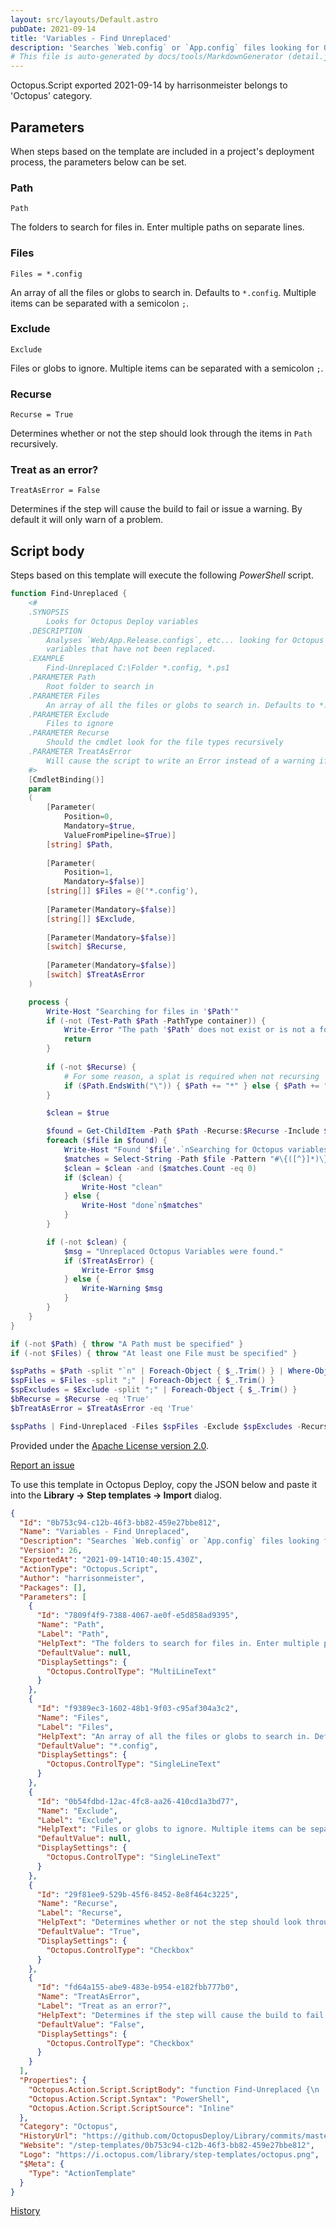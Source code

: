 ```yaml
---
layout: src/layouts/Default.astro
pubDate: 2021-09-14
title: 'Variables - Find Unreplaced'
description: 'Searches `Web.config` or `App.config` files looking for Octopus Deploy variables that have not been replaced. Alternatively, any arbitrary file can be checked.'
# This file is auto-generated by docs/tools/MarkdownGenerator (detail.js)
---
```


Octopus.Script exported 2021-09-14 by harrisonmeister belongs to 'Octopus' category.

## Parameters

When steps based on the template are included in a project's deployment process, the parameters below can be set.


<div class="param">

### Path

`Path`

The folders to search for files in. Enter multiple paths on separate lines.

</div>
        
<div class="param">

### Files

`Files = *.config`

An array of all the files or globs to search in. Defaults to `*.config`. Multiple items can be separated with a semicolon `;`.

</div>
        
<div class="param">

### Exclude

`Exclude`

Files or globs to ignore. Multiple items can be separated with a semicolon `;`.

</div>
        
<div class="param">

### Recurse

`Recurse = True`

Determines whether or not the step should look through the items in `Path` recursively.

</div>
        
<div class="param">

### Treat as an error?

`TreatAsError = False`

Determines if the step will cause the build to fail or issue a warning. By default it will only warn of a problem.

</div>
        

## Script body

Steps based on this template will execute the following *PowerShell* script.

```PowerShell
function Find-Unreplaced {
    <#
    .SYNOPSIS
        Looks for Octopus Deploy variables
    .DESCRIPTION
        Analyses `Web/App.Release.configs`, etc... looking for Octopus Deploy 
        variables that have not been replaced.
    .EXAMPLE
        Find-Unreplaced C:\Folder *.config, *.ps1 
    .PARAMETER Path
        Root folder to search in
    .PARAMETER Files
        An array of all the files or globs to search in. Defaults to *.config
    .PARAMETER Exclude
        Files to ignore
    .PARAMETER Recurse
        Should the cmdlet look for the file types recursively
    .PARAMETER TreatAsError
        Will cause the script to write an Error instead of a warning if variables are found
    #>
    [CmdletBinding()]
    param 
    (
        [Parameter(
            Position=0,
            Mandatory=$true,
            ValueFromPipeline=$True)]
        [string] $Path,
        
        [Parameter(
            Position=1,
            Mandatory=$false)]
        [string[]] $Files = @('*.config'),
        
        [Parameter(Mandatory=$false)]
        [string[]] $Exclude,
        
        [Parameter(Mandatory=$false)]
        [switch] $Recurse,
        
        [Parameter(Mandatory=$false)]
        [switch] $TreatAsError
    )

    process {
        Write-Host "Searching for files in '$Path'"
        if (-not (Test-Path $Path -PathType container)) {
            Write-Error "The path '$Path' does not exist or is not a folder."
            return
        }
        
        if (-not $Recurse) {
            # For some reason, a splat is required when not recursing
            if ($Path.EndsWith("\")) { $Path += "*" } else { $Path += "\*" }
        }

        $clean = $true

        $found = Get-ChildItem -Path $Path -Recurse:$Recurse -Include $Files -Exclude $Exclude -File
        foreach ($file in $found) {
            Write-Host "Found '$file'.`nSearching for Octopus variables..." -NoNewline
            $matches = Select-String -Path $file -Pattern "#\{([^}]*)\}" -AllMatches
            $clean = $clean -and ($matches.Count -eq 0)
            if ($clean) {
                Write-Host "clean"
            } else {
                Write-Host "done`n$matches"
            }
        }

        if (-not $clean) {
            $msg = "Unreplaced Octopus Variables were found."
            if ($TreatAsError) {
                Write-Error $msg
            } else {
                Write-Warning $msg
            }
        }
    }
}

if (-not $Path) { throw "A Path must be specified" }
if (-not $Files) { throw "At least one File must be specified" }

$spPaths = $Path -split "`n" | Foreach-Object { $_.Trim() } | Where-Object { -not [string]::IsNullOrEmpty($_) }
$spFiles = $Files -split ";" | Foreach-Object { $_.Trim() } 
$spExcludes = $Exclude -split ";" | Foreach-Object { $_.Trim() } 
$bRecurse = $Recurse -eq 'True'
$bTreatAsError = $TreatAsError -eq 'True'

$spPaths | Find-Unreplaced -Files $spFiles -Exclude $spExcludes -Recurse:$bRecurse -TreatAsError:$bTreatAsError


```

Provided under the [Apache License version 2.0](https://github.com/OctopusDeploy/Library/blob/master/LICENSE.txt).

[Report an issue](https://github.com/OctopusDeploy/Library/issues/new?assignees=&labels=&projects=&template=bug-report.yml&title=Issue%20with%20Variables%20-%20Find%20Unreplaced&step-template=Variables%20-%20Find%20Unreplaced)

<div class="get-json">

To use this template in Octopus Deploy, copy the JSON below and paste it into the **Library → Step templates → Import** dialog.

```json
{
  "Id": "0b753c94-c12b-46f3-bb82-459e27bbe812",
  "Name": "Variables - Find Unreplaced",
  "Description": "Searches `Web.config` or `App.config` files looking for Octopus Deploy variables that have not been replaced. Alternatively, any arbitrary file can be checked.",
  "Version": 26,
  "ExportedAt": "2021-09-14T10:40:15.430Z",
  "ActionType": "Octopus.Script",
  "Author": "harrisonmeister",
  "Packages": [],
  "Parameters": [
    {
      "Id": "7809f4f9-7388-4067-ae0f-e5d858ad9395",
      "Name": "Path",
      "Label": "Path",
      "HelpText": "The folders to search for files in. Enter multiple paths on separate lines.",
      "DefaultValue": null,
      "DisplaySettings": {
        "Octopus.ControlType": "MultiLineText"
      }
    },
    {
      "Id": "f9389ec3-1602-48b1-9f03-c95af304a3c2",
      "Name": "Files",
      "Label": "Files",
      "HelpText": "An array of all the files or globs to search in. Defaults to `*.config`. Multiple items can be separated with a semicolon `;`.",
      "DefaultValue": "*.config",
      "DisplaySettings": {
        "Octopus.ControlType": "SingleLineText"
      }
    },
    {
      "Id": "0b54fdbd-12ac-4fc8-aa26-410cd1a3bd77",
      "Name": "Exclude",
      "Label": "Exclude",
      "HelpText": "Files or globs to ignore. Multiple items can be separated with a semicolon `;`.",
      "DefaultValue": null,
      "DisplaySettings": {
        "Octopus.ControlType": "SingleLineText"
      }
    },
    {
      "Id": "29f81ee9-529b-45f6-8452-8e8f464c3225",
      "Name": "Recurse",
      "Label": "Recurse",
      "HelpText": "Determines whether or not the step should look through the items in `Path` recursively.",
      "DefaultValue": "True",
      "DisplaySettings": {
        "Octopus.ControlType": "Checkbox"
      }
    },
    {
      "Id": "fd64a155-abe9-483e-b954-e182fbb777b0",
      "Name": "TreatAsError",
      "Label": "Treat as an error?",
      "HelpText": "Determines if the step will cause the build to fail or issue a warning. By default it will only warn of a problem.",
      "DefaultValue": "False",
      "DisplaySettings": {
        "Octopus.ControlType": "Checkbox"
      }
    }
  ],
  "Properties": {
    "Octopus.Action.Script.ScriptBody": "function Find-Unreplaced {\n    <#\n    .SYNOPSIS\n        Looks for Octopus Deploy variables\n    .DESCRIPTION\n        Analyses `Web/App.Release.configs`, etc... looking for Octopus Deploy \n        variables that have not been replaced.\n    .EXAMPLE\n        Find-Unreplaced C:\\Folder *.config, *.ps1 \n    .PARAMETER Path\n        Root folder to search in\n    .PARAMETER Files\n        An array of all the files or globs to search in. Defaults to *.config\n    .PARAMETER Exclude\n        Files to ignore\n    .PARAMETER Recurse\n        Should the cmdlet look for the file types recursively\n    .PARAMETER TreatAsError\n        Will cause the script to write an Error instead of a warning if variables are found\n    #>\n    [CmdletBinding()]\n    param \n    (\n        [Parameter(\n            Position=0,\n            Mandatory=$true,\n            ValueFromPipeline=$True)]\n        [string] $Path,\n        \n        [Parameter(\n            Position=1,\n            Mandatory=$false)]\n        [string[]] $Files = @('*.config'),\n        \n        [Parameter(Mandatory=$false)]\n        [string[]] $Exclude,\n        \n        [Parameter(Mandatory=$false)]\n        [switch] $Recurse,\n        \n        [Parameter(Mandatory=$false)]\n        [switch] $TreatAsError\n    )\n\n    process {\n        Write-Host \"Searching for files in '$Path'\"\n        if (-not (Test-Path $Path -PathType container)) {\n            Write-Error \"The path '$Path' does not exist or is not a folder.\"\n            return\n        }\n        \n        if (-not $Recurse) {\n            # For some reason, a splat is required when not recursing\n            if ($Path.EndsWith(\"\\\")) { $Path += \"*\" } else { $Path += \"\\*\" }\n        }\n\n        $clean = $true\n\n        $found = Get-ChildItem -Path $Path -Recurse:$Recurse -Include $Files -Exclude $Exclude -File\n        foreach ($file in $found) {\n            Write-Host \"Found '$file'.`nSearching for Octopus variables...\" -NoNewline\n            $matches = Select-String -Path $file -Pattern \"#\\{([^}]*)\\}\" -AllMatches\n            $clean = $clean -and ($matches.Count -eq 0)\n            if ($clean) {\n                Write-Host \"clean\"\n            } else {\n                Write-Host \"done`n$matches\"\n            }\n        }\n\n        if (-not $clean) {\n            $msg = \"Unreplaced Octopus Variables were found.\"\n            if ($TreatAsError) {\n                Write-Error $msg\n            } else {\n                Write-Warning $msg\n            }\n        }\n    }\n}\n\nif (-not $Path) { throw \"A Path must be specified\" }\nif (-not $Files) { throw \"At least one File must be specified\" }\n\n$spPaths = $Path -split \"`n\" | Foreach-Object { $_.Trim() } | Where-Object { -not [string]::IsNullOrEmpty($_) }\n$spFiles = $Files -split \";\" | Foreach-Object { $_.Trim() } \n$spExcludes = $Exclude -split \";\" | Foreach-Object { $_.Trim() } \n$bRecurse = $Recurse -eq 'True'\n$bTreatAsError = $TreatAsError -eq 'True'\n\n$spPaths | Find-Unreplaced -Files $spFiles -Exclude $spExcludes -Recurse:$bRecurse -TreatAsError:$bTreatAsError\n\n",
    "Octopus.Action.Script.Syntax": "PowerShell",
    "Octopus.Action.Script.ScriptSource": "Inline"
  },
  "Category": "Octopus",
  "HistoryUrl": "https://github.com/OctopusDeploy/Library/commits/master/step-templates//opt/buildagent/work/75443764cd38076d/step-templates/variables-find-unreplaced.json",
  "Website": "/step-templates/0b753c94-c12b-46f3-bb82-459e27bbe812",
  "Logo": "https://i.octopus.com/library/step-templates/octopus.png",
  "$Meta": {
    "Type": "ActionTemplate"
  }
}
```

[History](https://github.com/OctopusDeploy/Library/commits/master/step-templates/https://github.com/OctopusDeploy/Library/commits/master/step-templates//opt/buildagent/work/75443764cd38076d/step-templates/variables-find-unreplaced.json)

</div>
